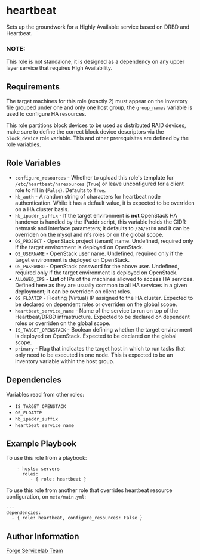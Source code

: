 heartbeat
=========

Sets up the groundwork for a Highly Available service based on DRBD and Heartbeat.

### NOTE:
This role is not standalone, it is designed as a dependency on any upper layer service that requires High Availability.

Requirements
------------

The target machines for this role (exactly 2) must appear on the inventory file grouped under one and only one host group, the `group_names` variable is used to configure HA resources.

This role partitions block devices to be used as distributed RAID devices, make sure to define the correct block device descriptors via the `block_device` role variable. This and other prerequisites are defined by the role variables.

Role Variables
--------------

- `configure_resources` - Whether to upload this role's template for `/etc/heartbeat/haresources` (`True`) or leave unconfigured for a client role to fill in (`False`). Defaults to `True`.
- `hb_auth` - A random string of characters for heartbeat node authentication. While it has a default value, it is expected to be overriden on a HA cluster basis.
- `hb_ipaddr_suffix` - If the target environment is **not** OpenStack HA handover is handled by the IPaddr script, this variable holds the CIDR netmask and interface parameters; it defaults to `/24/eth0` and it can be overriden on the mysql and nfs roles or on the global scope.
- `OS_PROJECT` - OpenStack project (tenant) name. Undefined, required only if the target environment is deployed on OpenStack.
- `OS_USERNAME` - OpenStack user name. Undefined, required only if the target environment is deployed on OpenStack.
- `OS_PASSWORD` - OpenStack password for the above user. Undefined, required only if the target environment is deployed on OpenStack.
- `ALLOWED_IPS` - **List** of IPs of the machines allowed to access HA services. Defined here as they are usually common to all HA services in a given deployment; it can be overriden on client roles.
- `OS_FLOATIP` - Floating (Virtual) IP assigned to the HA cluster. Expected to be declared on dependent roles or overriden on the global scope.
- `heartbeat_service_name` - Name of the service to run on top of the Heartbeat/DRBD infrastructure. Expected to be declared on dependent roles or overriden on the global scope.
- `IS_TARGET_OPENSTACK` - Boolean defining whether the target environment is deployed on OpenStack. Expected to be declared on the global scope.
- `primary` - Flag that indicates the target host in which to run tasks that only need to be executed in one node. This is expected to be an inventory variable within the host group.

Dependencies
------------

Variables read from other roles:
- `IS_TARGET_OPENSTACK`
- `OS_FLOATIP`
- `hb_ipaddr_suffix`
- `heartbeat_service_name`

Example Playbook
-------------------------

To use this role from a playbook:

```
    - hosts: servers
      roles:
         - { role: heartbeat }
```

To use this role from another role that overrides heartbeat resource configuration, on `meta/main.yml`:

```
---
dependencies:
  - { role: heartbeat, configure_resources: False }
```

Author Information
------------------

[Forge Servicelab Team](http://forgeservicelab.fi)